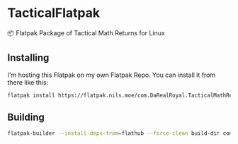 # TacticalFlatpak

📦 Flatpak Package of Tactical Math Returns for Linux

## Installing

I'm hosting this Flatpak on my own Flatpak Repo. You can install it from there like this:

```bash
flatpak install https://flatpak.nils.moe/com.DaRealRoyal.TacticalMathReturns.flatpakref
```

## Building

```bash
flatpak-builder --install-deps-from=flathub --force-clean build-dir com.DaRealRoyal.TacticalMathReturns.yml
```
